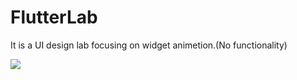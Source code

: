 # FlutterLab
It is a UI design lab focusing on widget animetion.(No functionality)

<a href='https://www.i-pic.info/i/SbO3212994'><img src='https://www.i-pic.info/i/SbO3212994.png'></a>

